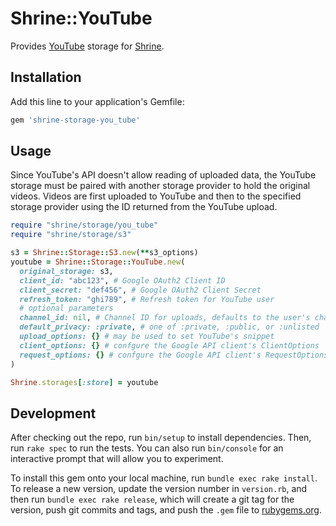 # Shrine::YouTube

Provides [YouTube](https://youtube.com) storage for [Shrine](http://shrinerb.com).

## Installation

Add this line to your application's Gemfile:

```ruby
gem 'shrine-storage-you_tube'
```

## Usage

Since YouTube's API doesn't allow reading of uploaded data, the YouTube storage must be paired with another storage provider to hold the original videos. Videos are first uploaded to YouTube and then to the specified storage provider using the ID returned from the YouTube upload.

```ruby
require "shrine/storage/you_tube"
require "shrine/storage/s3"

s3 = Shrine::Storage::S3.new(**s3_options)
youtube = Shrine::Storage::YouTube.new(
  original_storage: s3,
  client_id: "abc123", # Google OAuth2 Client ID
  client_secret: "def456", # Google OAuth2 Client Secret
  refresh_token: "ghi789", # Refresh token for YouTube user
  # optional parameters
  channel_id: nil, # Channel ID for uploads, defaults to the user's channel
  default_privacy: :private, # one of :private, :public, or :unlisted
  upload_options: {} # may be used to set YouTube's snippet
  client_options: {} # confgure the Google API client's ClientOptions
  request_options: {} # confgure the Google API client's RequestOptions
)

Shrine.storages[:store] = youtube
```

## Development

After checking out the repo, run `bin/setup` to install dependencies. Then, run `rake spec` to run the tests. You can also run `bin/console` for an interactive prompt that will allow you to experiment.

To install this gem onto your local machine, run `bundle exec rake install`. To release a new version, update the version number in `version.rb`, and then run `bundle exec rake release`, which will create a git tag for the version, push git commits and tags, and push the `.gem` file to [rubygems.org](https://rubygems.org).
